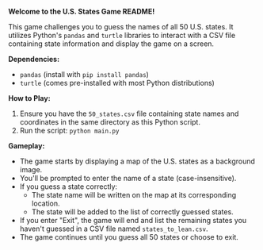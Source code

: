 **Welcome to the U.S. States Game README!**

This game challenges you to guess the names of all 50 U.S. states. It utilizes Python's `pandas` and `turtle` libraries to interact with a CSV file containing state information and display the game on a screen.

**Dependencies:**

- `pandas` (install with `pip install pandas`)
- `turtle` (comes pre-installed with most Python distributions)

**How to Play:**

1. Ensure you have the `50_states.csv` file containing state names and coordinates in the same directory as this Python script.
2. Run the script: `python main.py`

**Gameplay:**

- The game starts by displaying a map of the U.S. states as a background image.
- You'll be prompted to enter the name of a state (case-insensitive).
- If you guess a state correctly:
    - The state name will be written on the map at its corresponding location.
    - The state will be added to the list of correctly guessed states.
- If you enter "Exit", the game will end and list the remaining states you haven't guessed in a CSV file named `states_to_lean.csv`.
- The game continues until you guess all 50 states or choose to exit.

